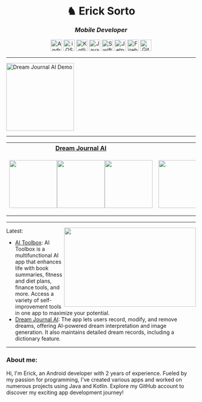 <h1 align="center">♞ Erick Sorto</h1>
<h3 align="center"><i>Mobile Developer</i></h3>

<p align="center">
  <img src="https://img.shields.io/badge/-Android-333333?style=for-the-badge&logo=none" alt="Android" height="30" />
 <img src="https://img.shields.io/badge/-iOS-333333?style=for-the-badge&logo=none" alt="iOS" height="30" />
  <img src="https://img.shields.io/badge/-Kotlin-333333?style=for-the-badge&logo=none" alt="Kotlin" height="30" />
  <img src="https://img.shields.io/badge/-Java-333333?style=for-the-badge&logo=none" alt="Java" height="30" />
  <img src="https://img.shields.io/badge/-Swift-333333?style=for-the-badge&logo=none" alt="Swift" height="30" />
  <img src="https://img.shields.io/badge/-Jetpack%20Compose-333333?style=for-the-badge&logo=none" alt="Jetpack Compose" height="30" />
  <img src="https://img.shields.io/badge/-Firebase-333333?style=for-the-badge&logo=none" alt="Firebase" height="30" />
  <img src="https://img.shields.io/badge/-Git-333333?style=for-the-badge&logo=none" alt="Git" height="30" />
</p>

---

<img
  align="center"
  alt="Dream Journal AI Demo"
  src="https://media1.giphy.com/media/v1.Y2lkPTc5MGI3NjExNXIzZHFmNmFlZ2Y4b2d0YW9jNDBwamxobXBxeHNvMW52Mm5sdHJ3NCZlcD12MV9pbnRlcm5hbF9naWZfYnlfaWQmY3Q9Zw/y2A5gwi5tlNBoINVgz/giphy.gif"
  width="180"
/>

---

<table align= "center">
<tr>
<th><a href="https://github.com/ErickSorto/Dream-Journal-AI">Dream Journal AI</th>
<th><a href="https://github.com/ErickSorto/Collatz-Calculator"> Collatz Conjecture App</th>
</tr>
<tr>

<td width="50%">

<p align="Center" style="display:flex">
    <a href="https://github.com/ErickSorto/Dream-Journal-AI">
        <img width=127 src="https://user-images.githubusercontent.com/85327212/198681623-f76b4882-f073-4be1-90d0-4d9487890f8a.gif" />
    </a>
    <a href="https://github.com/ErickSorto/Dream-Journal-AI">
        <img width=127 src="https://user-images.githubusercontent.com/85327212/198683804-e7395df9-2933-4fc1-afd6-17d06218051e.gif" />
    </a>
  <a href="https://github.com/ErickSorto/Dream-Journal-AI">
        <img width=127 src="https://user-images.githubusercontent.com/85327212/198685322-cc254a20-5566-4724-a426-36bdf00d8472.gif" />
    </a>
</p>

</td>




  <td width="50%">

<p align="Center" style="display:flex">
    <a href="https://github.com/ErickSorto/Collatz-Calculator">
        <img width=127 src="https://user-images.githubusercontent.com/85327212/198862142-df941bfa-e8ab-48c6-b402-c4ec19eca862.gif" />
    </a>
    <a href="https://github.com/ErickSorto/Collatz-Calculator">
        <img width=127 src="https://user-images.githubusercontent.com/85327212/198862141-b1b2ae72-9201-480b-a55c-118bff3a5f75.gif" />
    </a>
  <a href="https://github.com/ErickSorto/Collatz-Calculator">
        <img width=127 src="https://user-images.githubusercontent.com/85327212/198862140-efd6e762-f76b-436b-9c96-ef2bf8aebc36.gif" />
    </a>
 
</p>

</td></tr> </table>

---

<img align="right" height="210px" width="350px" src="https://github-readme-stats.vercel.app/api/top-langs/?username=ErickSorto&layout=compact&theme=chartreuse-dark&title_color=ffffff&langs_count=3" />

Latest:
- [AI Toolbox](https://github.com/ErickSorto/AI-Toolbox): AI Toolbox is a multifunctional AI app that enhances life with book summaries, fitness and diet plans, finance tools, and more. Access a variety of self-improvement tools in one app to maximize your potential.
- [Dream Journal AI](https://github.com/ErickSorto/Dream-Journal-AI): The app lets users record, modify, and remove dreams, offering AI-powered dream interpretation and image generation. It also maintains detailed dream records, including a dictionary feature.
---

### About me:
Hi, I'm Erick, an Android developer with 2 years of experience. Fueled by my passion for programming, I've created various apps and worked on numerous projects using Java and Kotlin. Explore my GitHub account to discover my exciting app development journey!
<!---
ErickSorto/ErickSorto is a ✨ special ✨ repository because its `README.md` (this file) appears on your GitHub profile.
You can click the Preview link to take a look at your changes.![dj_display_gif](https://user-images.githubusercontent.com/85327212/198681623-f76b4882-f073-4be1-90d0-4d9487890f8a.gif
--->

